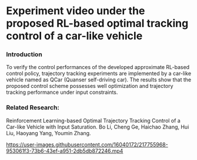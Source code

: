 # Experiment video under the proposed RL-based optimal tracking control of a car-like vehicle
### Introduction
To verify the control performances of the developed approximate RL-based control policy, trajectory tracking experiments are implemented by a car-like vehicle named as QCar (Quanser self-driving car). The results show that the proposed control scheme possesses well optimization and trajectory tracking performance under input constraints.

### Related Research:
Reinforcement Learning-based Optimal Trajectory Tracking Control of a Car-like Vehicle with Input Saturation. Bo Li, Cheng Ge, Haichao Zhang, Hui Liu, Haoyang Yang, Youmin Zhang.

https://user-images.githubusercontent.com/16040172/217755968-953061f3-73b6-43ef-a951-2db5db872246.mp4
